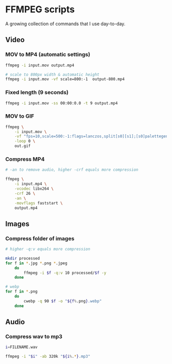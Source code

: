 # FFMPEG scripts

A growing collection of commands that I use day-to-day.

## Video
### MOV to MP4 (automatic settings)
```bash
ffmpeg -i input.mov output.mp4

# scale to 800px width & automatic height
ffmpeg -i input.mov -vf scale=800:-1  output-800.mp4
```


### Fixed length (9 seconds)
```bash
ffmpeg -i input.mov -ss 00:00:0.0 -t 9 output.mp4
```

### MOV to GIF
```bash
ffmpeg \
    -i input.mov \
    -vf "fps=10,scale=500:-1:flags=lanczos,split[s0][s1];[s0]palettegen[p];[s1][p]paletteuse" \
    -loop 0 \
    out.gif
```

### Compress MP4
```bash
# -an to remove audio, higher -crf equals more compression

ffmpeg \
    -i input.mp4 \
    -vcodec libx264 \
    -crf 26 \
    -an \
    -movflags faststart \
    output.mp4
```
## Images
### Compress folder of images
```bash
# higher -q:v equals more compression

mkdir processed
for f in *.jpg *.png *.jpeg
    do
        ffmpeg -i $f -q:v 10 processed/$f -y
    done

# webp
for f in *.png
    do
        cwebp -q 90 $f -o "${f%.png}.webp"
    done
```
## Audio
### Compress wav to mp3
```bash
i=FILENAME.wav

ffmpeg -i "$i" -ab 320k "${i%.*}.mp3"
```
